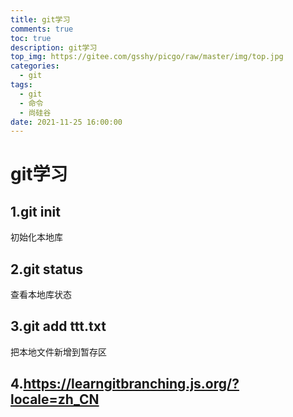 ```yaml
---
title: git学习
comments: true
toc: true
description: git学习
top_img: https://gitee.com/gsshy/picgo/raw/master/img/top.jpg
categories:
  - git
tags:
  - git
  - 命令
  - 尚硅谷
date: 2021-11-25 16:00:00
---
```


# git学习

## 1.git init 

初始化本地库

## 2.git status

查看本地库状态

## 3.git add ttt.txt

把本地文件新增到暂存区

## 4.https://learngitbranching.js.org/?locale=zh_CN
